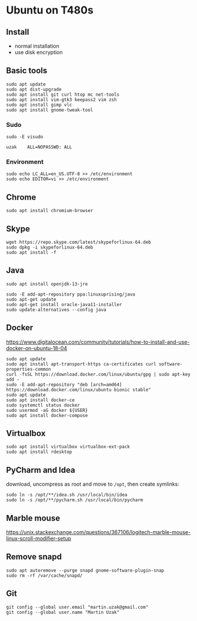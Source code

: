 # Ubuntu on T480s

## Install
* normal installation
* use disk encryption

## Basic tools

    sudo apt update
    sudo apt dist-upgrade
    sudo apt install git curl htop mc net-tools
    sudo apt install vim-gtk3 keepass2 vim zsh
    sudo apt install gimp vlc
    sudo apt install gnome-tweak-tool

### Sudo

    sudo -E visudo

`uzak    ALL=NOPASSWD: ALL`

### Environment

    sudo echo LC_ALL=en_US.UTF-8 >> /etc/environment
    sudo echo EDITOR=vi >> /etc/environment

## Chrome

    sudo apt install chromium-browser


## Skype

    wget https://repo.skype.com/latest/skypeforlinux-64.deb
    sudo dpkg -i skypeforlinux-64.deb
    sudo apt install -f

## Java
    sudo apt install openjdk-13-jre

    sudo -E add-apt-repository ppa:linuxuprising/java
    sudo apt-get update
    sudo apt-get install oracle-java11-installer
    sudo update-alternatives --config java

## Docker
https://www.digitalocean.com/community/tutorials/how-to-install-and-use-docker-on-ubuntu-18-04

    sudo apt update
    sudo apt install apt-transport-https ca-certificates curl software-properties-common
    curl -fsSL https://download.docker.com/linux/ubuntu/gpg | sudo apt-key add -
    sudo -E add-apt-repository "deb [arch=amd64] https://download.docker.com/linux/ubuntu bionic stable"
    sudo apt update
    sudo apt install docker-ce
    sudo systemctl status docker
    sudo usermod -aG docker ${USER}
    sudo apt install docker-compose

## Virtualbox

    sudo apt install virtualbox virtualbox-ext-pack
    sudo apt install rdesktop

## PyCharm and Idea
download, uncompress as root and move to `/opt`, then create symlinks:

    sudo ln -s /opt/**/idea.sh /usr/local/bin/idea
    sudo ln -s /opt/**/pycharm.sh /usr/local/bin/pycharm

## Marble mouse

https://unix.stackexchange.com/questions/367106/logitech-marble-mouse-linux-scroll-modifier-setup

## Remove snapd

	sudo apt autoremove --purge snapd gnome-software-plugin-snap
	sudo rm -rf /var/cache/snapd/

## Git

    git config --global user.email "martin.uzak@gmail.com"
    git config --global user.name "Martin Uzak"
